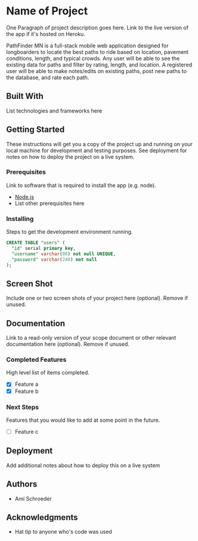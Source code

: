# Name of Project

One Paragraph of project description goes here. Link to the live version of the app if it's hosted on Heroku.

PathFinder MN is a full-stack mobile web application designed for longboarders to locate the best paths to ride based on location, pavement conditions, length, and typical crowds. Any user will be able to see the existing data for paths and filter by rating, length, and location. A registered user will be able to make notes/edits on existing paths, post new paths to the database, and rate each path. 

## Built With

List technologies and frameworks here

## Getting Started

These instructions will get you a copy of the project up and running on your local machine for development and testing purposes. See deployment for notes on how to deploy the project on a live system.

### Prerequisites

Link to software that is required to install the app (e.g. node).

- [Node.js](https://nodejs.org/en/)
- List other prerequisites here


### Installing

Steps to get the development environment running.

```sql
CREATE TABLE "users" (
  "id" serial primary key,
  "username" varchar(80) not null UNIQUE,
  "password" varchar(240) not null
);
```

## Screen Shot

Include one or two screen shots of your project here (optional). Remove if unused.

## Documentation

Link to a read-only version of your scope document or other relevant documentation here (optional). Remove if unused.

### Completed Features

High level list of items completed.

- [x] Feature a
- [x] Feature b

### Next Steps

Features that you would like to add at some point in the future.

- [ ] Feature c

## Deployment

Add additional notes about how to deploy this on a live system

## Authors

* Ami Schroeder


## Acknowledgments

* Hat tip to anyone who's code was used
